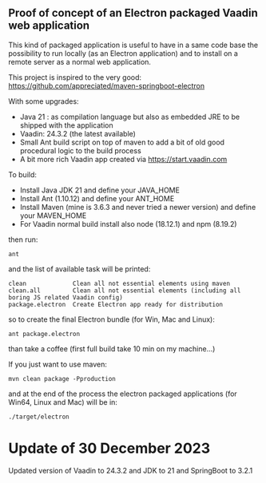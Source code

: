
## Proof of concept of an Electron packaged Vaadin web application

This kind of packaged application is useful to have in a same code base the possibility to run locally (as an Electron application) and to install on a remote server as a normal web application.

This project is inspired to the very good: https://github.com/appreciated/maven-springboot-electron

With some upgrades:

- Java 21 : as compilation language but also as embedded JRE to be shipped with the application
- Vaadin: 24.3.2 (the latest available)
- Small Ant build script on top of maven to add a bit of old good procedural logic to the build process
- A bit more rich Vaadin app created via https://start.vaadin.com 

To build:

- Install Java JDK 21 and define your JAVA_HOME
- Install Ant (1.10.12) and define your ANT_HOME
- Install Maven (mine is 3.6.3 and never tried a newer version) and define your MAVEN_HOME
- For Vaadin normal build install also node (18.12.1) and npm (8.19.2)

then run:

    ant

and the list of available task will be printed:

    clean             Clean all not essential elements using maven
    clean.all         Clean all not essential elements (including all boring JS related Vaadin config)
    package.electron  Create Electron app ready for distribution  

so to create the final Electron bundle (for Win, Mac and Linux):

    ant package.electron

than take a coffee (first full build take 10 min on my machine...)

If you just want to use maven:

    mvn clean package -Pproduction

and at the end of the process the electron packaged applications (for Win64, Linux and Mac) will be in:

    ./target/electron

# Update of 30 December 2023

Updated version of Vaadin to 24.3.2 and JDK to 21 and SpringBoot to 3.2.1
